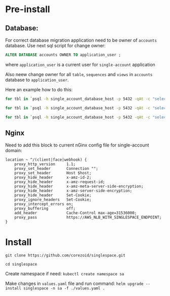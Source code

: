 # Pre-install

## Database: 
For correct database migration application need to be owner of `accounts` database.
Use next sql script for change owner:

```sql
ALTER DATABASE accounts OWNER TO application_user ;
```

where `application_user` is a current user for `single-account` application

Also neew change owner for all `table`, `sequences` and `views` in `accounts` database to `application_user`.

Here an example how to do this:

```bash
for tbl in `psql -h single_account_database_host -p 5432 -qAt -c "select tablename from pg_tables where schemaname = 'public';" accounts` ; do  psql -h single_account_database_host -p 5432 -c "alter table \"$tbl\" owner to application_user" accounts ; done

for tbl in `psql -h single_account_database_host -p 5432 -qAt -c "select sequence_name from information_schema.sequences where sequence_schema = 'public';" accounts` ; do  psql -h single_account_database_host -p 5432 -c "alter sequence \"$tbl\" owner to application_user" accounts ; done

for tbl in `psql -h single_account_database_host -p 5432 -qAt -c "select table_name from information_schema.views where table_schema = 'public';" accounts` ; do  psql -h single_account_database_host -p 5432 -c "alter view \"$tbl\" owner to application_user" accounts ; done
```

## Nginx

Need to add this block to current nGinx config file for single-account domain:

```nginx
location ~ ^/(client|face|webhook) {
	proxy_http_version     1.1;
	proxy_set_header       Connection "";
	proxy_set_header       Host $host;
	proxy_hide_header      x-amz-id-2;
	proxy_hide_header      x-amz-request-id;
	proxy_hide_header      x-amz-meta-server-side-encryption;
	proxy_hide_header      x-amz-server-side-encryption;
	proxy_hide_header      Set-Cookie;
	proxy_ignore_headers   Set-Cookie;
	proxy_intercept_errors on;
	proxy_buffering        off;
	add_header             Cache-Control max-age=31536000;
	proxy_pass             https://AWS_NLB_WITH_SINGLESPACE_ENDPOINT;
}
```

# Install


```git clone https://github.com/corezoid/singlespace.git```

```cd singlespace```


Create namespace if need:
```kubectl create namespace sa```

Make changes in `values.yaml` file and run command:
```helm upgrade --install singlespace -n sa -f ./values.yaml .```

